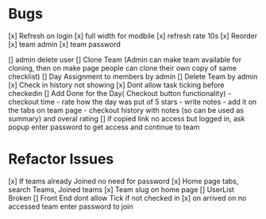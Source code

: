 # Bugs

[x] Refresh on login
[x] full width for modbile
[x] refresh rate 10s
[x] Reorder
[x] team admin
[x] team password

[] admin delete user
[] Clone Team (Admin can make team available for cloning, then on make page people can clone their own copy of same checklist)
[] Day Assignment to members by admin
[] Delete Team by admin
[x] Check in history not showing
[x] Dont allow task ticking before checkedin
[] Add Done for the Day( Checkout button functionality) - checkout time - rate how the day was put of 5 stars - write notes - add it on the tabs on team page - checkout history with notes (so can be used as summary) and overal rating
[] if copied link no access but logged in, ask popup enter password to get access and continue to team

# Refactor Issues

[x] If teams already Joined no need for password
[x] Home page tabs, search Teams, Joined teams
[x] Team slug on home page
[] UserList Broken
[] Front End dont allow Tick if not checked in
[x] on arrived on no accessed team enter password to join
